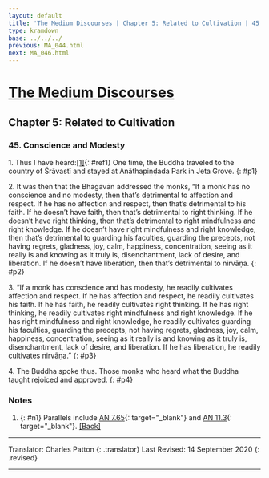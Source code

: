 ```yaml
---
layout: default
title: 'The Medium Discourses | Chapter 5: Related to Cultivation | 45. Conscience and Modesty'
type: kramdown
base: ../../../
previous: MA_044.html
next: MA_046.html
---
```


# [The Medium Discourses](index.html)
## Chapter 5: Related to Cultivation
### 45. Conscience and Modesty

1\. Thus I have heard:[\[1\]](#n1){: #ref1} One time, the Buddha traveled to the country of Śrāvastī and stayed at Anāthapiṇḍada Park in Jeta Grove.
{: #p1}

2\. It was then that the Bhagavān addressed the monks, “If a monk has no conscience and no modesty, then that’s detrimental to affection and respect. If he has no affection and respect, then that’s detrimental to his faith. If he doesn’t have faith, then that’s detrimental to right thinking. If he doesn’t have right thinking, then that’s detrimental to right mindfulness and right knowledge. If he doesn’t have right mindfulness and right knowledge, then that’s detrimental to guarding his faculties, guarding the precepts, not having regrets, gladness, joy, calm, happiness, concentration, seeing as it really is and knowing as it truly is, disenchantment, lack of desire, and liberation. If he doesn’t have liberation, then that’s detrimental to nirvāṇa.
{: #p2}

3\. “If a monk has conscience and has modesty, he readily cultivates affection and respect. If he has affection and respect, he readily cultivates his faith. If he has faith, he readily cultivates right thinking. If he has right thinking, he readily cultivates right mindfulness and right knowledge. If he has right mindfulness and right knowledge, he readily cultivates guarding his faculties, guarding the precepts, not having regrets, gladness, joy, calm, happiness, concentration, seeing as it really is and knowing as it truly is, disenchantment, lack of desire, and liberation. If he has liberation, he readily cultivates nirvāṇa.”
{: #p3}

4\. The Buddha spoke thus. Those monks who heard what the Buddha taught rejoiced and approved.
{: #p4}

### Notes
1. {: #n1} Parallels include [AN 7.65](https://suttacentral.net/an7.65){: target="_blank"} and [AN 11.3](https://suttacentral.net/an11.3){: target="_blank"}. [\[Back\]](#ref1)

---

Translator: Charles Patton
{: .translator}
Last Revised: 14 September 2020
{: .revised}

---
